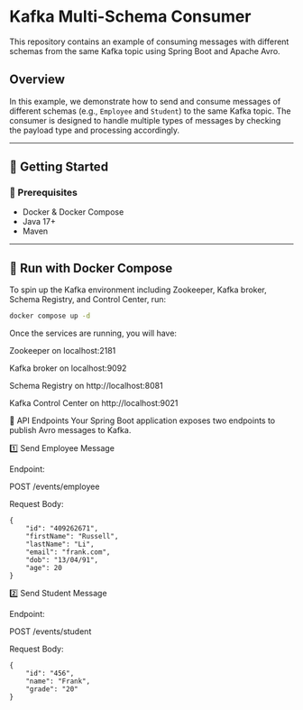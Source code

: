 # Kafka Multi-Schema Consumer

This repository contains an example of consuming messages with different schemas from the same Kafka topic using Spring Boot and Apache Avro.

## Overview

In this example, we demonstrate how to send and consume messages of different schemas (e.g., `Employee` and `Student`) to the same Kafka topic. The consumer is designed to handle multiple types of messages by checking the payload type and processing accordingly.

---

## 🚀 Getting Started

### 🔧 Prerequisites

- Docker & Docker Compose
- Java 17+
- Maven

---

## 🐳 Run with Docker Compose

To spin up the Kafka environment including Zookeeper, Kafka broker, Schema Registry, and Control Center, run:

```bash
docker compose up -d
```

Once the services are running, you will have:

Zookeeper on localhost:2181

Kafka broker on localhost:9092

Schema Registry on http://localhost:8081

Kafka Control Center on http://localhost:9021

🎯 API Endpoints
Your Spring Boot application exposes two endpoints to publish Avro messages to Kafka.

1️⃣ Send Employee Message

Endpoint:

POST /events/employee

Request Body:
```
{
    "id": "409262671",
    "firstName": "Russell",
    "lastName": "Li",
    "email": "frank.com",
    "dob": "13/04/91",
    "age": 20
}
```
2️⃣ Send Student Message

Endpoint:

POST /events/student

Request Body:
```
{
    "id": "456",
    "name": "Frank",
    "grade": "20"
}
```